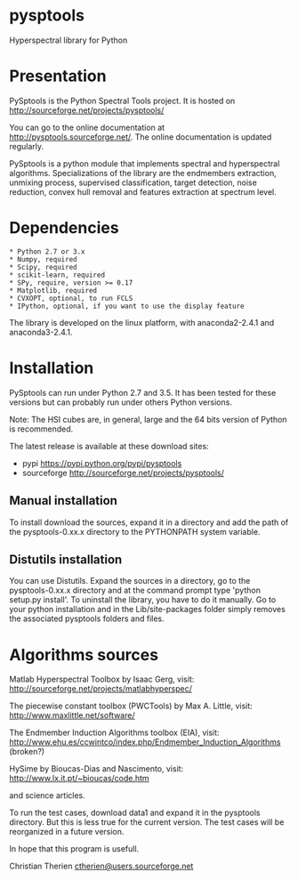 # pysptools
Hyperspectral library for Python

Presentation
============

PySptools is the Python Spectral Tools project. It is hosted on
http://sourceforge.net/projects/pysptools/

You can go to the online documentation at http://pysptools.sourceforge.net/. The online documentation is updated regularly.

PySptools is a python module that implements spectral and hyperspectral algorithms. Specializations of the library are the endmembers extraction, unmixing process, supervised classification, target detection, noise reduction, convex hull removal and features extraction at spectrum level.

Dependencies
============

    * Python 2.7 or 3.x
    * Numpy, required
    * Scipy, required
    * scikit-learn, required
    * SPy, require, version >= 0.17
    * Matplotlib, required
    * CVXOPT, optional, to run FCLS
    * IPython, optional, if you want to use the display feature

The library is developed on the linux platform, with anaconda2-2.4.1 and anaconda3-2.4.1.


Installation
============

PySptools can run under Python 2.7 and 3.5. It has been tested for these versions but can probably run under others Python versions.

Note: The HSI cubes are, in general, large and the 64 bits version of Python is recommended.

The latest release is available at these download sites:

* pypi https://pypi.python.org/pypi/pysptools
* sourceforge http://sourceforge.net/projects/pysptools/ 

Manual installation
-------------------

To install download the sources, expand it in a directory and add the path of
the pysptools-0.xx.x directory to the PYTHONPATH system variable.

Distutils installation
----------------------

You can use Distutils. Expand the sources in a directory,
go to the pysptools-0.xx.x directory and at the command prompt type 'python setup.py install'.
To uninstall the library, you have to do it manually. Go to your python installation and in the
Lib/site-packages folder simply removes the associated pysptools folders and files.

Algorithms sources
==================

Matlab Hyperspectral Toolbox by Isaac Gerg, visit:
http://sourceforge.net/projects/matlabhyperspec/

The piecewise constant toolbox (PWCTools) by Max A. Little, visit:
http://www.maxlittle.net/software/

The Endmember Induction Algorithms toolbox (EIA), visit:
http://www.ehu.es/ccwintco/index.php/Endmember_Induction_Algorithms (broken?)

HySime by Bioucas-Dias and Nascimento, visit:
http://www.lx.it.pt/~bioucas/code.htm 

and science articles.


To run the test cases, download data1 and expand it in the pysptools directory. But this is
less true for the current version. The test cases will be reorganized in a future version.

In hope that this program is usefull.

Christian Therien
ctherien@users.sourceforge.net
